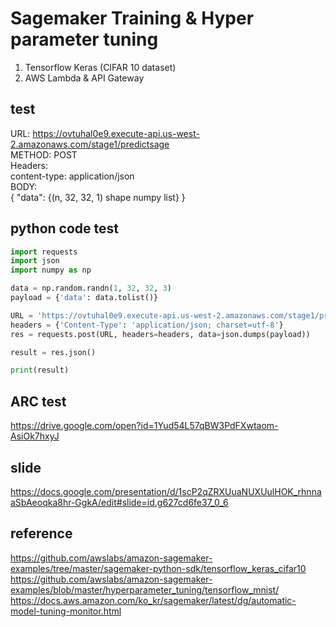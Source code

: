 # Sagemaker Training & Hyper parameter tuning

1. Tensorflow Keras (CIFAR 10 dataset)
2. AWS Lambda & API Gateway

## test
URL: https://ovtuhal0e9.execute-api.us-west-2.amazonaws.com/stage1/predictsage  
METHOD: POST  
Headers:  
    content-type: application/json  
BODY:  
{
   "data": {(n, 32, 32, 1) shape numpy list}
}

## python code test
``` python
import requests
import json 
import numpy as np

data = np.random.randn(1, 32, 32, 3)
payload = {'data': data.tolist()}

URL = 'https://ovtuhal0e9.execute-api.us-west-2.amazonaws.com/stage1/predictsage'
headers = {'Content-Type': 'application/json; charset=utf-8'} 
res = requests.post(URL, headers=headers, data=json.dumps(payload))

result = res.json()

print(result)

```

## ARC test
https://drive.google.com/open?id=1Yud54L57qBW3PdFXwtaom-AsiOk7hxyJ

## slide
https://docs.google.com/presentation/d/1scP2qZRXUuaNUXUulHOK_rhnnaaSbAeoqka8hr-GgkA/edit#slide=id.g627cd6fe37_0_6

## reference
https://github.com/awslabs/amazon-sagemaker-examples/tree/master/sagemaker-python-sdk/tensorflow_keras_cifar10
https://github.com/awslabs/amazon-sagemaker-examples/blob/master/hyperparameter_tuning/tensorflow_mnist/
https://docs.aws.amazon.com/ko_kr/sagemaker/latest/dg/automatic-model-tuning-monitor.html
